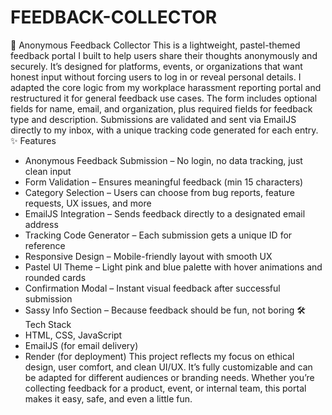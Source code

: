 # FEEDBACK-COLLECTOR
💬 Anonymous Feedback Collector
This is a lightweight, pastel-themed feedback portal I built to help users share their thoughts anonymously and securely. It’s designed for platforms, events, or organizations that want honest input without forcing users to log in or reveal personal details.
I adapted the core logic from my workplace harassment reporting portal and restructured it for general feedback use cases. The form includes optional fields for name, email, and organization, plus required fields for feedback type and description. Submissions are validated and sent via EmailJS directly to my inbox, with a unique tracking code generated for each entry.
✨ Features
- Anonymous Feedback Submission – No login, no data tracking, just clean input
- Form Validation – Ensures meaningful feedback (min 15 characters)
- Category Selection – Users can choose from bug reports, feature requests, UX issues, and more
- EmailJS Integration – Sends feedback directly to a designated email address
- Tracking Code Generator – Each submission gets a unique ID for reference
- Responsive Design – Mobile-friendly layout with smooth UX
- Pastel UI Theme – Light pink and blue palette with hover animations and rounded cards
- Confirmation Modal – Instant visual feedback after successful submission
- Sassy Info Section – Because feedback should be fun, not boring
🛠 Tech Stack
- HTML, CSS, JavaScript
- EmailJS (for email delivery)
- Render (for deployment)
This project reflects my focus on ethical design, user comfort, and clean UI/UX. It’s fully customizable and can be adapted for different audiences or branding needs. Whether you’re collecting feedback for a product, event, or internal team, this portal makes it easy, safe, and even a little fun.
